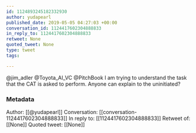```yaml
---
id: 1124893245182332930
author: yudapearl
published_date: 2019-05-05 04:27:03 +00:00
conversation_id: 1124417602304888833
in_reply_to: 1124417602304888833
retweet: None
quoted_tweet: None
type: tweet
tags:

---
```


@jim_adler @Toyota_AI_VC @PitchBook I am trying to understand the task that the CAT is asked to perform. Anyone can explain to the uninitiated?

### Metadata

Author: [[@yudapearl]]
Conversation: [[conversation-1124417602304888833]]
In reply to: [[1124417602304888833]]
Retweet of: [[None]]
Quoted tweet: [[None]]
